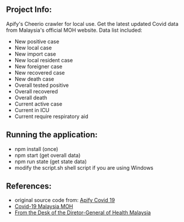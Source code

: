 ## Project Info:

Apify's Cheerio crawler for local use. Get the latest updated Covid data from Malaysia's official MOH website. Data list included:

- New positive case
- New local case
- New import case
- New local resident case
- New foreigner case
- New recovered case
- New death case
- Overall tested positive
- Overall recovered
- Overall death
- Current active case
- Current in ICU
- Current require respiratory aid

## Running the application:

- npm install (once)
- npm start (get overall data)
- npm run state (get state data)
- modify the script.sh shell script if you are using Windows

## References:

- original source code from: [Apify Covid 19](https://github.com/apify/covid-19/tree/master/malaysia)
- [Covid-19 Malaysia MOH](http://covid-19.moh.gov.my/)
- [From the Desk of the Diretor-General of Health Malaysia](https://kpkesihatan.com/)
